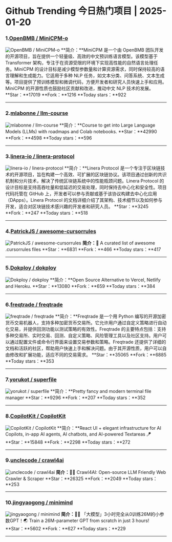 # Github Trending 今日热门项目 | 2025-01-20
### 1.[OpenBMB / MiniCPM-o](https://github.com/OpenBMB/MiniCPM-o)

![OpenBMB / MiniCPM-o](https://opengraph.githubassets.com/5a114cb12fcc68e908184e6ad83fc6237c86b76fa227ad473a32d4573701fe46/OpenBMB/MiniCPM-o)
**简介：**MiniCPM 是一个由 OpenBMB 团队开发的开源项目，旨在提供一个轻量级、高效的中文预训练语言模型。该模型基于 Transformer 架构，专注于在资源受限的环境下实现高性能的自然语言处理任务。MiniCPM 的设计目标是减少模型参数量和计算资源需求，同时保持较高的语言理解和生成能力。它适用于多种 NLP 任务，如文本分类、问答系统、文本生成等。项目提供了预训练模型和微调代码，方便开发者和研究人员快速上手和应用。MiniCPM 的开源性质也鼓励社区贡献和改进，推动中文 NLP 技术的发展。
**Star：**17019
**Fork：**1216
**Today stars：**922

---

### 2.[mlabonne / llm-course](https://github.com/mlabonne/llm-course)

![mlabonne / llm-course](https://opengraph.githubassets.com/944a172a9476c25d1696fba3f2d9a4fa1f103d6d56f5afaa2e53786ef5e08d68/mlabonne/llm-course)
**简介：**Course to get into Large Language Models (LLMs) with roadmaps and Colab notebooks.
**Star：**42990
**Fork：**4598
**Today stars：**596

---

### 3.[linera-io / linera-protocol](https://github.com/linera-io/linera-protocol)

![linera-io / linera-protocol](https://opengraph.githubassets.com/445431fa3703ff02a8e02094f58c73c63511745873b2b6a099d4ff604a2315ef/linera-io/linera-protocol)
**简介：**Linera Protocol 是一个专注于区块链技术的开源项目，旨在构建一个高效、可扩展的区块链协议。该项目通过创新的共识机制和分片技术，解决了传统区块链系统中的性能瓶颈问题。Linera Protocol 的设计目标是支持高吞吐量和低延迟的交易处理，同时保持去中心化和安全性。项目代码托管在 GitHub 上，开发者可以参与贡献或基于该协议构建去中心化应用（DApps）。Linera Protocol 的文档详细介绍了其架构、技术细节以及如何参与开发，适合对区块链技术感兴趣的开发者和研究人员。
**Star：**3245
**Fork：**247
**Today stars：**518

---

### 4.[PatrickJS / awesome-cursorrules](https://github.com/PatrickJS/awesome-cursorrules)

![PatrickJS / awesome-cursorrules](https://opengraph.githubassets.com/9168d15d30ba6cbae7df26c84f0c897e40ce093947353081859947b66094eaf4/PatrickJS/awesome-cursorrules)
**简介：**📄 A curated list of awesome .cursorrules files
**Star：**6831
**Fork：**466
**Today stars：**417

---

### 5.[Dokploy / dokploy](https://github.com/Dokploy/dokploy)

![Dokploy / dokploy](https://opengraph.githubassets.com/005afa21628be40bfe7085d029c47ac32093a82601e6938c1ab6943312b19a5a/Dokploy/dokploy)
**简介：**Open Source Alternative to Vercel, Netlify and Heroku.
**Star：**13080
**Fork：**659
**Today stars：**384

---

### 6.[freqtrade / freqtrade](https://github.com/freqtrade/freqtrade)

![freqtrade / freqtrade](https://repository-images.githubusercontent.com/91629816/d6659780-a0e1-11eb-8a38-933cd666cdeb)
**简介：**Freqtrade 是一个用 Python 编写的开源加密货币交易机器人，支持多种加密货币交易所。它允许用户通过自定义策略进行自动化交易，并提供回测功能以测试策略的有效性。Freqtrade 的主要特点包括：支持多种交易所、实时交易、回测、自定义策略、风险管理工具以及社区支持。用户可以通过配置文件或命令行界面来设置交易参数和策略。Freqtrade 还提供了详细的文档和活跃的社区，帮助用户快速上手和解决问题。由于其开源性质，用户可以自由修改和扩展功能，适应不同的交易需求。
**Star：**35065
**Fork：**6885
**Today stars：**353

---

### 7.[yorukot / superfile](https://github.com/yorukot/superfile)

![yorukot / superfile](https://repository-images.githubusercontent.com/774468912/db3881a5-05bd-4493-93b3-4da939b858ed)
**简介：**Pretty fancy and modern terminal file manager
**Star：**9296
**Fork：**207
**Today stars：**352

---

### 8.[CopilotKit / CopilotKit](https://github.com/CopilotKit/CopilotKit)

![CopilotKit / CopilotKit](https://repository-images.githubusercontent.com/655515393/a1d2f97e-15e4-46da-adc4-76aefc2a057c)
**简介：**React UI + elegant infrastructure for AI Copilots, in-app AI agents, AI chatbots, and AI-powered Textareas 🪁
**Star：**15848
**Fork：**2298
**Today stars：**272

---

### 9.[unclecode / crawl4ai](https://github.com/unclecode/crawl4ai)

![unclecode / crawl4ai](https://opengraph.githubassets.com/deeb2e568270fd124447f1f9108fd2379301d4091341691030b853ee6374e7ba/unclecode/crawl4ai)
**简介：**🚀🤖 Crawl4AI: Open-source LLM Friendly Web Crawler & Scraper
**Star：**26325
**Fork：**2049
**Today stars：**253

---

### 10.[jingyaogong / minimind](https://github.com/jingyaogong/minimind)

![jingyaogong / minimind](https://opengraph.githubassets.com/843e57a361efd0852ddac577682570ab24e83ee9fda10fd33f1e1231f076328e/jingyaogong/minimind)
**简介：**🚀🚀 「大模型」3小时完全从0训练26M的小参数GPT！🌏 Train a 26M-parameter GPT from scratch in just 3 hours!
**Star：**5602
**Fork：**627
**Today stars：**229

---

